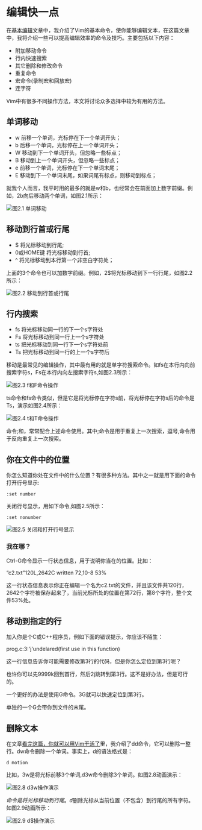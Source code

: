 # 编辑快一点

在[基本编辑](chpt01/Chpt01.md)文章中，我介绍了Vim的基本命令，使你能够编辑文本，在这篇文章中，我将介绍一些可以提高编辑效率的命令及技巧。主要包括以下内容：

- 附加移动命令
- 行内快速搜索
- 其它删除和修改命令
- 重复命令
- 宏命令(录制宏和回放宏)
- 连字符

Vim中有很多不同操作方法，本文将讨论众多选择中较为有用的方法。

## 单词移动

- w 前移一个单词，光标停在下一个单词开头；
- b 后移一个单词，光标停在上一个单词开头；
- W 移动到下一个单词开头，但忽略一些标点；
- B 移动到上一个单词开头，但忽略一些标点；
- e 前移一个单词，光标停在下一个单词末尾；
- E 移动到下一个单词末尾，如果词尾有标点，则移动到标点；

就我个人而言，我平时用的最多的就是w和b，也经常会在前面加上数字前缀。例如，2b向后移动两个单词，如图2.1所示：

![图2.1 单词移动](2.1.gif)

## 移动到行首或行尾

- $ 将光标移动到行尾;
- 0或HOME键 将光标移动到行首;
- ^ 将光标移动到本行第一个非空白字符处；

上面的3个命令也可以加数字前缀。例如，2$将光标移动到下一行行尾，如图2.2所示：

![图2.2 移动到行首或行尾](2.2.gif)

## 行内搜索

- fs 将光标移动同一行的下一个s字符处
- Fs 将光标移动到同一行上一个s字符处
- ts 把光标移动到同一行下一个s字符处前
- Ts 把光标移动到同一行的上一个s字符后


移动是最常见的编辑操作，其中最有用的就是单字符搜索命令。如fs在本行内向前搜索字符s，Fs在本行内向左搜索字符s,如图2.3所示：

![图2.3 f和F命令操作](2.3.gif)

ts命令和fs命令类似，但是它是将光标停在字符s前，将光标停在字符s后的命令是Ts，演示如图2.4所示：

![图2.4 t和T命令操作](2.4.gif)

命令;和，常常配合上述命令使用。其中;命令是用于重复上一次搜索，逗号,命令用于反向重复上一次搜索。

## 你在文件中的位置

你怎么知道你处在文件中的什么位置？有很多种方法。其中之一就是用下面的命令打开行号显示:
```
:set number
```

关闭行号显示，用如下命令,如图2.5所示：
```
:set nonumber
```

![图2.5 关闭和打开行号显示](2.5.gif)

### 我在哪？

Ctrl-G命令显示一行状态信息，用于说明你当在的位置。比如：

“c2.txt”120L,2642C written 72,10-8    53%

这一行状态信息表示你正在编辑一个名为c2.txt的文件，并且该文件共120行，2642个字符被保存起来了，当前光标所处的位置在第72行，第8个字符，整个文件53%处。

## 移动到指定的行

加入你是个C或C++程序员，例如下面的错误提示，你应该不陌生：

prog.c:3:'j'undelared(first use in this function)

这一行信息告诉你可能需要修改第3行的代码，但是你怎么定位到第3行呢？

也许你可以先9999k回到首行，然后2j跳转到第3行。这不是好办法，但是可行的。

一个更好的办法是使用G命令。3G就可以快速定位到第3行。

单独的一个G会带你到文件的末尾。

## 删除文本

在文章[看完这篇，你就可以用Vim干活了](https://zhuanlan.zhihu.com/p/141955016)里，我介绍了dd命令，它可以删除一整行。dw命令删除一个单词。事实上，d的语法格式是：

```
d motion
```

比如，3w是将光标前移3个单词,d3w命令删除3个单词。如图2.8动画演示：

![图2.8 d3w操作演示](2.8.gif)

$命令是将光标移动到行尾。d$删除光标从当前位置（不包含）到行尾的所有字符。如图2.9动画所示：

![图2.9 d$操作演示](2.9.gif)



